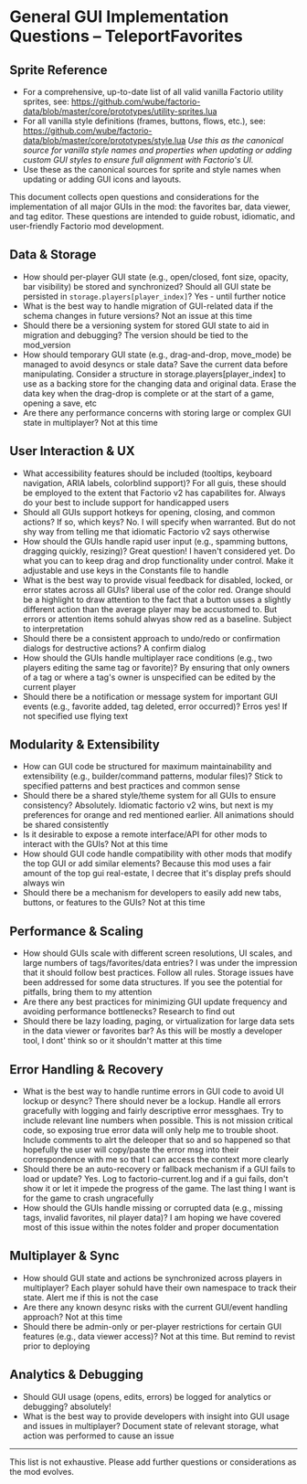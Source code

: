 # General GUI Implementation Questions – TeleportFavorites

## Sprite Reference
- For a comprehensive, up-to-date list of all valid vanilla Factorio utility sprites, see:
  https://github.com/wube/factorio-data/blob/master/core/prototypes/utility-sprites.lua
- For all vanilla style definitions (frames, buttons, flows, etc.), see:
  https://github.com/wube/factorio-data/blob/master/core/prototypes/style.lua
  *Use this as the canonical source for vanilla style names and properties when updating or adding custom GUI styles to ensure full alignment with Factorio's UI.*
- Use these as the canonical sources for sprite and style names when updating or adding GUI icons and layouts.


This document collects open questions and considerations for the implementation of all major GUIs in the mod: the favorites bar, data viewer, and tag editor. These questions are intended to guide robust, idiomatic, and user-friendly Factorio mod development.

## Data & Storage
- How should per-player GUI state (e.g., open/closed, font size, opacity, bar visibility) be stored and synchronized? Should all GUI state be persisted in `storage.players[player_index]`?
Yes - until further notice
- What is the best way to handle migration of GUI-related data if the schema changes in future versions?
Not an issue at this time
- Should there be a versioning system for stored GUI state to aid in migration and debugging?
The version should be tied to the mod_version
- How should temporary GUI state (e.g., drag-and-drop, move_mode) be managed to avoid desyncs or stale data?
Save the current data before manipulating. Consider a structure in storage.players[player_index] to use as a backing store for the changing data and original data. Erase the data key when the drag-drop is complete or at the start of a game, opening a save, etc
- Are there any performance concerns with storing large or complex GUI state in multiplayer?
Not at this time

## User Interaction & UX
- What accessibility features should be included (tooltips, keyboard navigation, ARIA labels, colorblind support)?
For all guis, these should be employed to the extent that Factorio v2 has capabilites for. Always do your best to include support for handicapped users
- Should all GUIs support hotkeys for opening, closing, and common actions? If so, which keys?
No. I will specify when warranted. But do not shy way from telling me that idiomatic Factorio v2 says otherwise
- How should the GUIs handle rapid user input (e.g., spamming buttons, dragging quickly, resizing)?
Great question! I haven't considered yet. 
Do what you can to keep drag and drop functionality under control. Make it adjustable and use keys in the Constants file to handle
- What is the best way to provide visual feedback for disabled, locked, or error states across all GUIs?
liberal use of the color red. Orange should be a highlight to draw attention to the fact that a button usses a slightly different action than the average player may be accustomed to. But errors or attention items sohuld alwyas show red as a baseline. Subject to interpretation
- Should there be a consistent approach to undo/redo or confirmation dialogs for destructive actions?
A confirm dialog
- How should the GUIs handle multiplayer race conditions (e.g., two players editing the same tag or favorite)?
By ensuring that only owners of a tag or where a tag's owner is unspecified can be edited by the current player
- Should there be a notification or message system for important GUI events (e.g., favorite added, tag deleted, error occurred)?
Erros yes! If not specified use flying text

## Modularity & Extensibility
- How can GUI code be structured for maximum maintainability and extensibility (e.g., builder/command patterns, modular files)?
Stick to specified patterns and best practices and common sense
- Should there be a shared style/theme system for all GUIs to ensure consistency?
Absolutely. Idiomatic factorio v2 wins, but next is my preferences for orange and red mentioned earlier. All animations should be shared consistently
- Is it desirable to expose a remote interface/API for other mods to interact with the GUIs?
Not at this time
- How should GUI code handle compatibility with other mods that modify the top GUI or add similar elements?
Because this mod uses a fair amount of the top gui real-estate, I decree that it's display prefs should always win
- Should there be a mechanism for developers to easily add new tabs, buttons, or features to the GUIs?
Not at this time

## Performance & Scaling
- How should GUIs scale with different screen resolutions, UI scales, and large numbers of tags/favorites/data entries?
I was under the impression that it should follow best practices. Follow all rules. Storage issues have been addressed for some data structures. If you see the potential for pitfalls, bring them to my attention
- Are there any best practices for minimizing GUI update frequency and avoiding performance bottlenecks?
Research to find out
- Should there be lazy loading, paging, or virtualization for large data sets in the data viewer or favorites bar?
As this will be mostly a developer tool, I dont' think so or it shouldn't matter at this time

## Error Handling & Recovery
- What is the best way to handle runtime errors in GUI code to avoid UI lockup or desync?
There should never be a lockup. Handle all errors gracefully with logging and fairly descriptive error messghaes. Try to include relevant line numbers when possible. This is not mission critical code, so exposing true error data will only help me to trouble shoot. Include comments to alrt the deleoper that so and so happened so that hopefully the user will copy/paste the error msg into their correspondence with me so that I can access the context more clearly
- Should there be an auto-recovery or fallback mechanism if a GUI fails to load or update?
Yes. Log to factorio-current.log and if a gui fails, don't show it or let it impede the progress of the game. The last thing I want is for the game to crash ungracefully
- How should the GUIs handle missing or corrupted data (e.g., missing tags, invalid favorites, nil player data)?
I am hoping we have covered most of this issue within the notes folder and proper documentation

## Multiplayer & Sync
- How should GUI state and actions be synchronized across players in multiplayer?
Each player sohuld have their own namespace to track their state. Alert me if this is not the case
- Are there any known desync risks with the current GUI/event handling approach?
Not at this time
- Should there be admin-only or per-player restrictions for certain GUI features (e.g., data viewer access)?
Not at this time. But remind to revist prior to deploying

## Analytics & Debugging
- Should GUI usage (opens, edits, errors) be logged for analytics or debugging?
absolutely!
- What is the best way to provide developers with insight into GUI usage and issues in multiplayer?
Document state of relevant storage, what action was performed to cause an issue

---
This list is not exhaustive. Please add further questions or considerations as the mod evolves.
